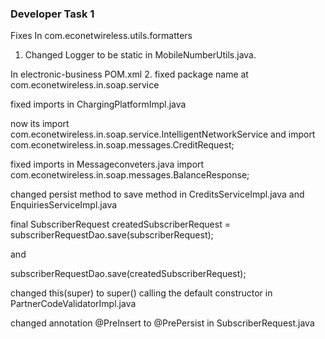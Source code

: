 ### Developer Task 1 

Fixes 
In com.econetwireless.utils.formatters
1. Changed Logger to be static in MobileNumberUtils.java.

In electronic-business POM.xml 
2. fixed package name at <packageName>com.econetwireless.in.soap.service</packageName>


fixed imports in  ChargingPlatformImpl.java 

now its import com.econetwireless.in.soap.service.IntelligentNetworkService and 
import com.econetwireless.in.soap.messages.CreditRequest;

fixed imports in Messageconveters.java
import com.econetwireless.in.soap.messages.BalanceResponse; 

changed persist method to save method in CreditsServiceImpl.java and EnquiriesServiceImpl.java

final SubscriberRequest createdSubscriberRequest = subscriberRequestDao.save(subscriberRequest);

and 

subscriberRequestDao.save(createdSubscriberRequest);


changed this(super) to super() calling the default constructor in PartnerCodeValidatorImpl.java

changed annotation @PreInsert to @PrePersist in  SubscriberRequest.java






